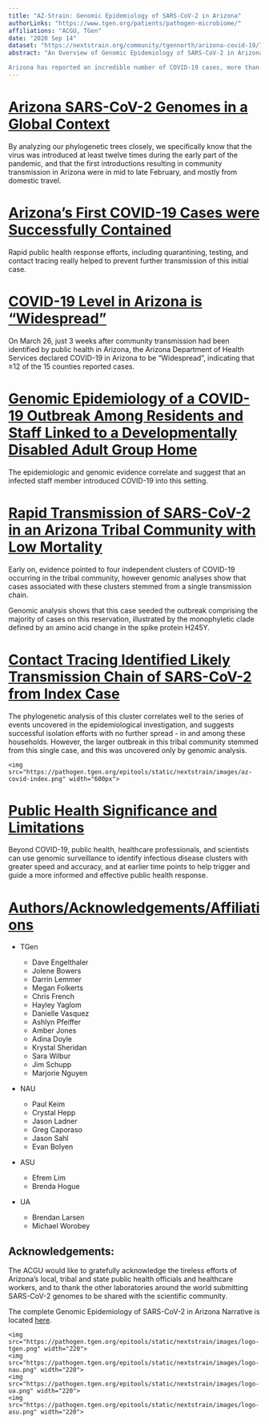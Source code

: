 ```yaml
---
title: "AZ-Strain: Genomic Epidemiology of SARS-CoV-2 in Arizona"
authorLinks: "https://www.tgen.org/patients/pathogen-microbiome/"
affiliations: "ACGU, TGen"
date: "2020 Sep 14"
dataset: "https://nextstrain.org/community/tgennorth/arizona-covid-19/7-13-20?d=map"
abstract: "An Overview of Genomic Epidemiology of SARS-CoV-2 in Arizona

Arizona has reported an incredible number of COVID-19 cases, more than 250,000, since the beginning of this pandemic. But here in Arizona, we have sequenced and analyzed over 5,000 SARS-CoV-2 genomes, making this sequencing effort one of the most extensive in the nation."
---
```


# [Arizona SARS-CoV-2 Genomes in a Global Context](https://nextstrain.org/community/tgennorth/arizona-covid-19/?c=location&p=full&d=tree)

By analyzing our phylogenetic trees closely, we specifically know that the virus was introduced at least twelve times during the early part of the pandemic, and that the first introductions resulting in community transmission in Arizona were in mid to late February, and mostly from domestic travel.

# [Arizona’s First COVID-19 Cases were Successfully Contained](https://nextstrain.org/community/tgennorth/arizona-covid-19/AZ1?c=location&p=full&s=USA-AZ1-2020&d=tree)

Rapid public health response efforts, including quarantining, testing, and contact tracing really helped to prevent further transmission of this initial case.

# [COVID-19 Level in Arizona is “Widespread”](https://nextstrain.org/community/tgennorth/arizona-covid-19/?c=location&d=map&f_division=Arizona&p=full&r=location)

On March 26, just 3 weeks after community transmission had been identified by public health in Arizona, the Arizona Department of Health Services declared COVID-19 in Arizona to be “Widespread”, indicating that ≥12 of the 15 counties reported cases.

# [Genomic Epidemiology of a COVID-19 Outbreak Among Residents and Staff Linked to a Developmentally Disabled Adult Group Home](https://nextstrain.org/community/tgennorth/arizona-covid-19/Hozhoni?c=gt-S_5&d=tree&m=div&p=full)

The epidemiologic and genomic evidence correlate and suggest that an infected staff member introduced COVID-19 into this setting.

# [Rapid Transmission of SARS-CoV-2 in an Arizona Tribal Community with Low Mortality](https://nextstrain.org/community/tgennorth/arizona-covid-19?c=mutation&d=tree&p=full)

Early on, evidence pointed to four independent clusters of COVID-19 occurring in the tribal community, however genomic analyses show that cases associated with these clusters stemmed from a single transmission chain.

Genomic analysis shows that this case seeded the outbreak comprising the majority of cases on this reservation, illustrated by the monophyletic clade defined by an amino acid change in the spike protein H245Y.

# [Contact Tracing Identified Likely Transmission Chain of SARS-CoV-2 from Index Case](https://nextstrain.org/community/tgennorth/arizona-covid-19)

The phylogenetic analysis of this cluster correlates well to the series of events uncovered in the epidemiological investigation, and suggests successful isolation efforts with no further spread - in and among these households. However, the larger outbreak in this tribal community stemmed from this single case, and this was uncovered only by genomic analysis.

```auspiceMainDisplayMarkdown
<img src="https://pathogen.tgen.org/epitools/static/nextstrain/images/az-covid-index.png" width="600px">
```

# [Public Health Significance and Limitations](https://nextstrain.org/community/tgennorth/arizona-covid-19?d=tree)

Beyond COVID-19, public health, healthcare professionals, and scientists can use genomic surveillance to identify infectious disease clusters with greater speed and accuracy, and at earlier time points to help trigger and guide a more informed and effective public health response.

# [Authors/Acknowledgements/Affiliations](https://nextstrain.org/community/tgennorth/arizona-covid-19)

- TGen
  - Dave Engelthaler
  - Jolene Bowers
  - Darrin Lemmer
  - Megan Folkerts
  - Chris French
  - Hayley Yaglom
  - Danielle Vasquez
  - Ashlyn Pfeiffer
  - Amber Jones
  - Adina Doyle
  - Krystal Sheridan
  - Sara Wilbur
  - Jim Schupp
  - Marjorie Nguyen

- NAU
  - Paul Keim
  - Crystal Hepp
  - Jason Ladner
  - Greg Caporaso
  - Jason Sahl
  - Evan Bolyen

- ASU
  - Efrem Lim
  - Brenda Hogue

- UA
  - Brendan Larsen
  - Michael Worobey

## Acknowledgements:

The ACGU would like to gratefully acknowledge the tireless efforts of Arizona’s local, tribal and state public health officials and healthcare workers, and to thank the other laboratories around the world submitting SARS-CoV-2 genomes to be shared with the scientific community.

The complete Genomic Epidemiology of SARS-CoV-2 in Arizona Narrative is located [here](https://nextstrain.org/community/narratives/tgennorth/arizona-covid-19).

```auspiceMainDisplayMarkdown
<img src="https://pathogen.tgen.org/epitools/static/nextstrain/images/logo-tgen.png" width="220">
<img src="https://pathogen.tgen.org/epitools/static/nextstrain/images/logo-nau.png" width="220">
<img src="https://pathogen.tgen.org/epitools/static/nextstrain/images/logo-ua.png" width="220">
<img src="https://pathogen.tgen.org/epitools/static/nextstrain/images/logo-asu.png" width="220">
```
